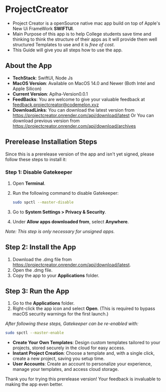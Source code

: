 # ProjectCreator
* Project Creator is a openSource native mac app build on top of Apple's New Ui FrameWork **SWIFTUI**.
* Main Purpose of this app is to help College students save time and thinking to think the structure of their apps as it will provide them well structured Templates to use and it is *free of cost*.
* This Guide will give you all steps how to use the app.


## About the App
* **TechStack**: SwiftUI, Node Js
* **MacOS Version**: Available on MacOS 14.0 and Newer (Both Intel and Apple Silicon)
* **Current Version**: Aplha-Version0.0.1
* **FeedBacks**: You are welcome to give your valuable feedback at feedback.projectcreator@codemelon.xyz
* **DownloadLinks**: You can download the latest version from https://projectcreator.onrender.com/api/download/latest Or You can download previous version from https://projectcreator.onrender.com/api/download/archives

## Prerelease Installation Steps
Since this is a prerelease version of the app and isn't yet signed, please follow these steps to install it:

### Step 1: Disable Gatekeeper
1. Open **Terminal**.
2. Run the following command to disable Gatekeeper:
   ```bash
   sudo spctl --master-disable
   ```

3. Go to **System Settings > Privacy & Security**.
4. Under **Allow apps downloaded from**, select **Anywhere**.

*Note: This step is only necessary for unsigned apps.*

## Step 2: Install the App
1. Download the .dmg file from https://projectcreator.onrender.com/api/download/latest.
2. Open the .dmg file.
3. Copy the app to your **Applications** folder.

## Step 3: Run the App
1. Go to the **Applications** folder.
2. Right-click the app icon and select **Open**. (This is required to bypass macOS security warnings for the first launch.)

*After following these steps, Gatekeeper can be re-enabled with:*
```bash
sudo spctl --master-enable
```

* **Create Your Own Templates**: Design custom templates tailored to your projects, stored securely in the cloud for easy access.
* **Instant Project Creation**: Choose a template and, with a single click, create a new project, saving you setup time.
* **User Accounts**: Create an account to personalize your experience, manage your templates, and access cloud storage.

Thank you for trying this prerelease version! Your feedback is invaluable to making the app even better.